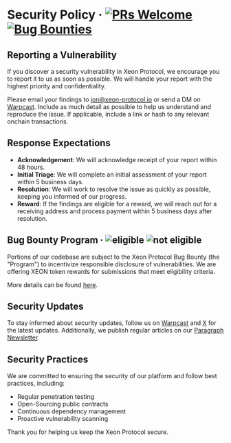 # Security Policy &middot; [![PRs Welcome](https://img.shields.io/badge/PRs-welcome-darkgreen.svg)](https://github.com/xeon-protocol/v1-core/blob/main/CONTRIBUTING.md) [![Bug Bounties](https://img.shields.io/badge/Bug_Bounties-open-darkgreen.svg)](https://github.com/xeon-protocol/v1-core/blob/main/bug-bounties.md)

## Reporting a Vulnerability

If you discover a security vulnerability in Xeon Protocol, we encourage you to report it to us as soon as possible. We will handle your report with the highest priority and confidentiality.

Please email your findings to [jon@xeon-protocol.io](mailto:jon@xeon-protocol.io) or send a DM on [Warpcast](https://warpcast.com/jonbray.eth). Include as much detail as possible to help us understand and reproduce the issue.
If applicable, include a link or hash to any relevant onchain transactions.

## Response Expectations

- **Acknowledgement**: We will acknowledge receipt of your report within 48 hours.
- **Initial Triage**: We will complete an initial assessment of your report within 5 business days.
- **Resolution**: We will work to resolve the issue as quickly as possible, keeping you informed of our progress.
- **Reward**: If the findings are eligible for a reward, we will reach out for a receiving address and process payment within 5 business days after resolution.

## Bug Bounty Program &middot; ![eligible](https://img.shields.io/badge/v1--core-eligible-darkgreen.svg) ![not eligible](https://img.shields.io/badge/xeon--dapp-not_eligible-red.svg)

Portions of our codebase are subject to the Xeon Protocol Bug Bounty (the "Program") to incentivize responsible disclosure of vulnerabilities. We are offering XEON token rewards for submissions that meet eligibility criteria.

More details can be found [here](https://github.com/xeon-protocol/v1-core/blob/main/bug-bounty.md).

## Security Updates

To stay informed about security updates, follow us on [Warpcast](https://warpcast.com/xeonprotocol) and [X](https://x.com/xeonprotocol) for the latest updates. Additionally, we publish regular articles on our [Paragraph Newsletter](https://paragraph.xyz/@xeon-protocol).

## Security Practices

We are committed to ensuring the security of our platform and follow best practices, including:

- Regular penetration testing
- Open-Sourcing public contracts
- Continuous dependency management
- Proactive vulnerability scanning

Thank you for helping us keep the Xeon Protocol secure.
